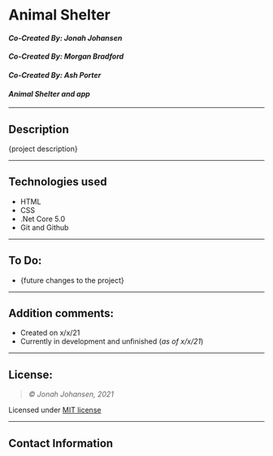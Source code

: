 # Animal Shelter
#### *Co-Created By: Jonah Johansen*
#### *Co-Created By: Morgan Bradford*
#### *Co-Created By: Ash Porter*
#### *Animal Shelter and app*

* * *

## Description  
{project description}

* * *

## Technologies used
* HTML
* CSS
* .Net Core 5.0
* Git and Github


* * *

## To Do:
* {future changes to the project}

* * *

## Addition comments:
* Created on x/x/21  
* Currently in development and unfinished (*as of x/x/21*)

* * *

## License:
> *&copy; Jonah Johansen, 2021*

Licensed under [MIT license](https://mit-license.org/)

* * *

## Contact Information